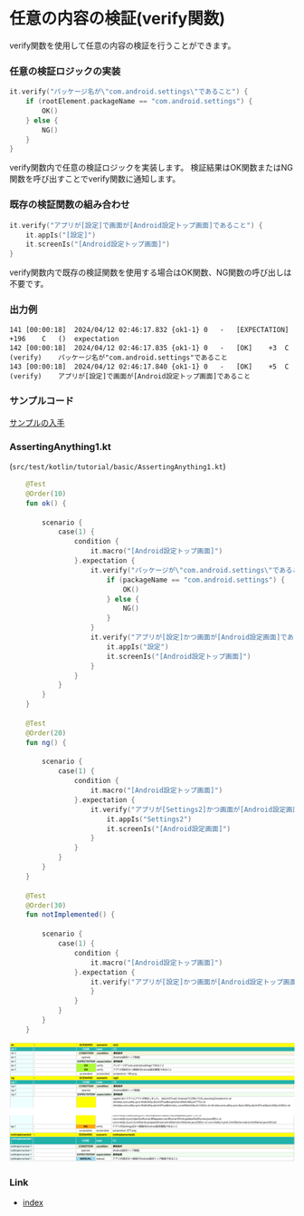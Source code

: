 # 任意の内容の検証(verify関数)

verify関数を使用して任意の内容の検証を行うことができます。

### 任意の検証ロジックの実装

```kotlin
it.verify("パッケージ名が\"com.android.settings\"であること") {
    if (rootElement.packageName == "com.android.settings") {
        OK()
    } else {
        NG()
    }
}
```

verify関数内で任意の検証ロジックを実装します。
検証結果はOK関数またはNG関数を呼び出すことでverify関数に通知します。

### 既存の検証関数の組み合わせ

```kotlin
it.verify("アプリが[設定]で画面が[Android設定トップ画面]であること") {
    it.appIs("[設定]")
    it.screenIs("[Android設定トップ画面]")
}
```

verify関数内で既存の検証関数を使用する場合はOK関数、NG関数の呼び出しは不要です。

### 出力例

```
141	[00:00:18]	2024/04/12 02:46:17.832	{ok1-1}	0	-	[EXPECTATION]	+196	C	()	expectation
142	[00:00:18]	2024/04/12 02:46:17.835	{ok1-1}	0	-	[OK]	+3	C	(verify)	パッケージ名が"com.android.settings"であること
143	[00:00:18]	2024/04/12 02:46:17.840	{ok1-1}	0	-	[OK]	+5	C	(verify)	アプリが[設定]で画面が[Android設定トップ画面]であること
```

### サンプルコード

[サンプルの入手](../../../getting_samples_ja.md)

### AssertingAnything1.kt

(`src/test/kotlin/tutorial/basic/AssertingAnything1.kt`)

```kotlin
    @Test
    @Order(10)
    fun ok() {

        scenario {
            case(1) {
                condition {
                    it.macro("[Android設定トップ画面]")
                }.expectation {
                    it.verify("パッケージが\"com.android.settings\"であること") {
                        if (packageName == "com.android.settings") {
                            OK()
                        } else {
                            NG()
                        }
                    }
                    it.verify("アプリが[設定]かつ画面が[Android設定画面]であること") {
                        it.appIs("設定")
                        it.screenIs("[Android設定トップ画面]")
                    }
                }
            }
        }
    }

    @Test
    @Order(20)
    fun ng() {

        scenario {
            case(1) {
                condition {
                    it.macro("[Android設定トップ画面]")
                }.expectation {
                    it.verify("アプリが[Settings2]かつ画面が[Android設定画面]であること") {
                        it.appIs("Settings2")
                        it.screenIs("[Android設定画面]")
                    }
                }
            }
        }
    }

    @Test
    @Order(30)
    fun notImplemented() {

        scenario {
            case(1) {
                condition {
                    it.macro("[Android設定トップ画面]")
                }.expectation {
                    it.verify("アプリが[設定]かつ画面が[Android設定トップ画面]であること") {
                    }
                }
            }
        }
    }
```

![](_images/verify_ja.png)

### Link

- [index](../../../../index_ja.md)

